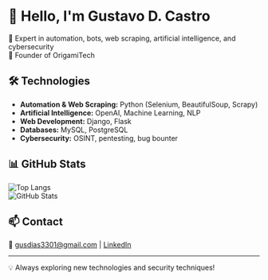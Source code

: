 # 👋 Hello, I'm Gustavo D. Castro  

🚀 Expert in automation, bots, web scraping, artificial intelligence, and cybersecurity  
📌 Founder of OrigamiTech  

## 🛠️ Technologies  
- **Automation & Web Scraping:** Python (Selenium, BeautifulSoup, Scrapy)  
- **Artificial Intelligence:** OpenAI, Machine Learning, NLP  
- **Web Development:** Django, Flask  
- **Databases:** MySQL, PostgreSQL  
- **Cybersecurity:** OSINT, pentesting, bug bounter  

## 📊 GitHub Stats  
![Top Langs](https://github-readme-stats.vercel.app/api/top-langs/?username=guzzt&layout=compact&theme=dark)  
![GitHub Stats](https://github-readme-stats.vercel.app/api?username=guzzt&show_icons=true&theme=dark)  

## 📫 Contact  
📧 [gusdias3301@gmail.com](mailto:gusdias3301@gmail.com) | [LinkedIn](link)  

---
💡 Always exploring new technologies and security techniques!
